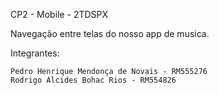 CP2 - Mobile - 2TDSPX

Navegação entre telas do nosso app de musica.

Integrantes:

    Pedro Henrique Mendonça de Novais - RM555276
    Rodrigo Alcides Bohac Rios - RM554826
